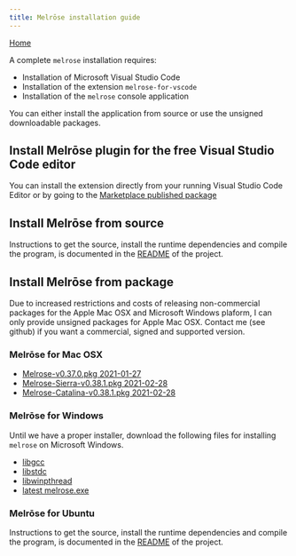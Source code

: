 ```yaml
---
title: Melrōse installation guide
---
```


[Home](https://emicklei.github.io/melrose)


A complete `melrose` installation requires:

- Installation of Microsoft Visual Studio Code
- Installation of the extension `melrose-for-vscode`
- Installation of the `melrose` console application

You can either install the application from source or use the unsigned downloadable packages.

## Install Melrōse plugin for the free Visual Studio Code editor

You can install the extension directly from your running Visual Studio Code Editor or by going to the [Marketplace published package](https://marketplace.visualstudio.com/items?itemName=EMicklei.melrose-for-vscode)

## Install Melrōse from source

Instructions to get the source, install the runtime dependencies and compile the program, is documented in the [README](https://github.com/emicklei/melrose) of the project.

## Install Melrōse from package

Due to increased restrictions and costs of releasing non-commercial packages for the Apple Mac OSX and Microsoft Windows plaform, I can only provide unsigned packages for Apple Mac OSX. 
Contact me (see github) if you want a commercial, signed and supported version.

### Melrōse for Mac OSX

- [Melrose-v0.37.0.pkg 2021-01-27](https://storage.googleapis.com/downloads.ernestmicklei.com/melrose/versions/Melrose-v0.37.0.pkg)
- [Melrose-Sierra-v0.38.1.pkg 2021-02-28](https://storage.googleapis.com/downloads.ernestmicklei.com/melrose/versions/Melrose-Sierra-v0.38.1.pkg)
- [Melrose-Catalina-v0.38.1.pkg 2021-02-28](https://storage.googleapis.com/downloads.ernestmicklei.com/melrose/versions/Melrose-Catalina-v0.38.1.pkg)

### Melrōse for Windows

Until we have a proper installer, download the following files for installing `melrose` on Microsoft Windows.

- [libgcc](https://s3.amazonaws.com/public.philemonworks.com/libgcc_s_seh-1.dll)
- [libstdc](https://s3.amazonaws.com/public.philemonworks.com/libstdc%2B%2B-6.dll)
- [libwinpthread](https://s3.amazonaws.com/public.philemonworks.com/libwinpthread-1.dll)
- [latest melrose.exe](https://s3.amazonaws.com/public.philemonworks.com/melrose.exe)

### Melrōse for Ubuntu

Instructions to get the source, install the runtime dependencies and compile the program, is documented in the [README](https://github.com/emicklei/melrose) of the project.
